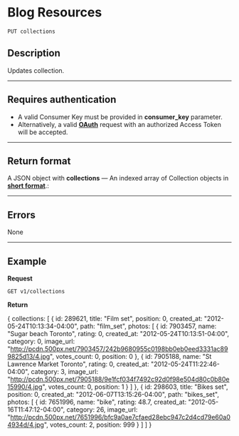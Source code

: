 # Blog Resources

    PUT collections

## Description
Updates collection.

***

## Requires authentication
* A valid Consumer Key must be provided in **consumer_key** parameter.
* Alternatively, a valid **[OAuth][]** request with an authorized Access Token will be accepted.

***

## Return format
A JSON object with **collections** — An indexed array of Collection objects in **[short format][]**.:

***

## Errors
None

***

## Example
**Request**

    GET v1/collections

**Return**

  {
    collections: [
      {
        id: 289621,
        title: "Film set",
        position: 0,
        created_at: "2012-05-24T10:13:34-04:00",
        path: "film_set",
        photos: [
          {
            id: 7903457,
            name: "Sugar beach Toronto",
            rating: 0,
            created_at: "2012-05-24T10:13:51-04:00",
            category: 0,
            image_url: "http://pcdn.500px.net/7903457/242b9680955c0198bb0eb0eed3331ac899825d13/4.jpg",
            votes_count: 0,
            position: 0
          },
          {
            id: 7905188,
            name: "St Lawrence Market Toronto",
            rating: 0,
            created_at: "2012-05-24T11:22:46-04:00",
            category: 3,
            image_url: "http://pcdn.500px.net/7905188/9e1fcf034f7492c92d0f98e504d80c0b80e15990/4.jpg",
            votes_count: 0,
            position: 1
          }
        ]
      },
      {
        id: 298603,
        title: "Bikes set",
        position: 0,
        created_at: "2012-06-07T13:15:26-04:00",
        path: "bikes_set",
        photos: [
          {
            id: 7651996,
            name: "bike",
            rating: 48.7,
            created_at: "2012-05-16T11:47:12-04:00",
            category: 26,
            image_url: "http://pcdn.500px.net/7651996/bfc9a0ae7cfaed28ebc947c2d4cd79e60a04934d/4.jpg",
            votes_count: 2,
            position: 999
          }
        ]
    ]
  }


[OAuth]: https://github.com/500px/api-documentation/tree/master/authentication
[Feature]: https://github.com/500px/api-documentation/blob/master/basics/formats_and_terms.md#500px-photo-terms
[short format]: https://github.com/500px/api-documentation/blob/master/basics/formats_and_terms.md#short-format-1